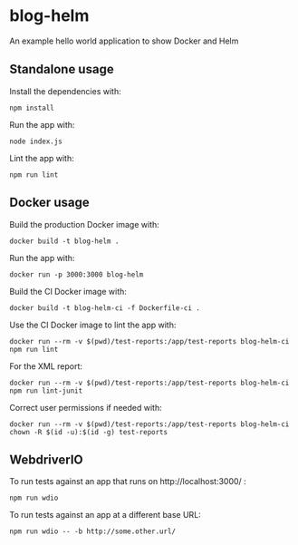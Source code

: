 # blog-helm
An example hello world application to show Docker and Helm

## Standalone usage

Install the dependencies with:

```
npm install
```

Run the app with:

```
node index.js
```

Lint the app with:

```
npm run lint
```

## Docker usage

Build the production Docker image with:

```
docker build -t blog-helm .
```

Run the app with:

```
docker run -p 3000:3000 blog-helm
```

Build the CI Docker image with:

```
docker build -t blog-helm-ci -f Dockerfile-ci .
```

Use the CI Docker image to lint the app with:

```
docker run --rm -v $(pwd)/test-reports:/app/test-reports blog-helm-ci npm run lint
```

For the XML report:

```
docker run --rm -v $(pwd)/test-reports:/app/test-reports blog-helm-ci npm run lint-junit
```

Correct user permissions if needed with:

```
docker run --rm -v $(pwd)/test-reports:/app/test-reports blog-helm-ci chown -R $(id -u):$(id -g) test-reports
```

## WebdriverIO

To run tests against an app that runs on http://localhost:3000/ :

```
npm run wdio
```

To run tests against an app at a different base URL:

```
npm run wdio -- -b http://some.other.url/
```
